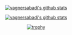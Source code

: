 <p align="center">
  <a href="https://github.com/vagnersabadi"><img src="https://github-readme-stats.vercel.app/api?username=vagnersabadi&count_private=true&hide_border=true&show_icons=true&theme=dark" alt="vagnersabadi's github stats"></a>
</p>

<p align="center">
  <a href="https://github.com/vagnersabadi"><img src="https://github-readme-stats.vercel.app/api/top-langs/?username=vagnersabadi&layout=compact&hide_border=true&show_icons=true&count_private=true&theme=dark" alt="vagnersabadi's github stats"></a>
</p>

<div align="center">
  
[![trophy](https://github-profile-trophy.vercel.app/?username=vagnersabadi&theme=onedark&column=3)](https://github.com/ryo-ma/github-profile-vagnersabadi)
  
</div>


<!--<p align="center">
  <img src="https://seeklogo.com/images/A/angular-logo-CF8B6B5B10-seeklogo.com.png" alt="angular" width="40" height="40"/>
  <img src="https://devicons.github.io/devicon/devicon.git/icons/vuejs/vuejs-original.svg" alt="vuejs" width="40" height="40"/>

<!--  <img src="https://devicons.github.io/devicon/devicon.git/icons/ionic/ionic-original.svg" alt="ionic" width="40" height="40"/>
  <!--<img src="https://www.vectorlogo.zone/logos/flutterio/flutterio-icon.svg" alt="bash" width="40" height="40"/>
  
  <!--<img src="https://devicons.github.io/devicon/devicon.git/icons/typescript/typescript-original.svg" alt="typescript" width="40" height="40"/> 
  <img src="https://devicons.github.io/devicon/devicon.git/icons/javascript/javascript-original.svg" alt="javascript" width="40" height="40"/>  
  
  <!--<img src="https://devicons.github.io/devicon/devicon.git/icons/sass/sass-original.svg" alt="sass" width="40" height="40"/> 
  
 <!-- <img src="https://www.vectorlogo.zone/logos/git-scm/git-scm-icon.svg" alt="git" width="40" height="40"/> 
  <img src="https://www.vectorlogo.zone/logos/gnu_bash/gnu_bash-icon.svg" alt="bash" width="40" height="40"/>
 </p>-->

